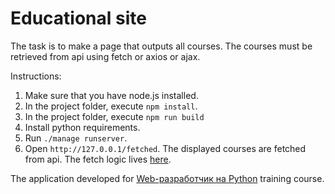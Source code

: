 # Educational site

The task is to make a page that outputs all courses. The courses must be retrieved from api using fetch or axios or ajax.

Instructions:

1. Make sure that you have node.js installed.
2. In the project folder, execute `npm install`.
3. In the project folder, execute `npm run build`
4. Install python requirements.
5. Run `./manage runserver`.
6. Open `http://127.0.0.1/fetched`. The displayed courses are fetched from api. The fetch logic lives [here](https://github.com/mxmaslin/otus_web/blob/master/coursera/coursera_fetch/src/task_fetch/index.js). 
 
The application developed for [Web-разработчик на Python](https://otus.ru/lessons/webpython/) training course.
